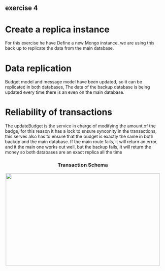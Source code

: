 ## exercise 4

# Create a replica instance


For this exercise he have Define a new Mongo instance. 
we are using this back up to replicate the data from the main database.


# Data replication


Budget model and message model have been updated, so it can be replicated in both databases,
The data of the backup database is being updated every time there is an even on the main database.




# Reliability of transactions


The updateBudget is the service in charge of modifying the amount of the badge, for this reason it has a lock to ensure synconity in the transactions, this serves also has to ensure that the budget is exactly the same in both backup and the main database.
If the main route fails, it will return an error, and it the main one works out well, but the backup fails, it will return the money so both databases are an exact replica all the time 



<h3 align="center"> Transaction Schema</h3>


<div align="center">
<img src="https://res.cloudinary.com/dzzkeb6xp/image/upload/v1654622333/Screenshot_7_btzlki.png" width="500" height="300"/> 
<div/>
